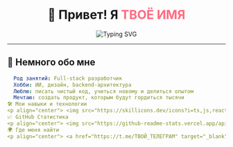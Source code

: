 <h1 align="center">👋 Привет! Я <span style="color:#FF6B81">ТВОЁ ИМЯ</span></h1>

<p align="center">
  <img src="https://readme-typing-svg.demolab.com?font=Fira+Code&duration=3000&pause=1000&center=true&vCenter=true&width=500&lines=Full-stack+разработчик;Open+Source+энтузиаст;Люблю+код,+книги+и+кофе" alt="Typing SVG" />
</p>

---

## 💫 Немного обо мне

```yaml
  Род занятий: Full-stack разработчик
  Хобби: ИИ, дизайн, backend-архитектура
  Люблю: писать чистый код, учиться новому и делиться опытом
  Мечтаю: создать продукт, которым будут гордиться тысячи
🛠️ Мои навыки и технологии
<p align="center"> <img src="https://skillicons.dev/icons?i=ts,js,react,nextjs,nodejs,python,django,postgres,mongodb,docker,kubernetes,git,github,linux" /> </p>
📈 GitHub Статистика
<p align="center"> <img src="https://github-readme-stats.vercel.app/api?username=ТВОЙ_НИК&show_icons=true&theme=tokyonight&hide_border=true" alt="Stats" /> <br/> <img src="https://github-readme-streak-stats.herokuapp.com?user=ТВОЙ_НИК&theme=tokyonight&hide_border=true" alt="Streak" /> </p>
🌍 Где меня найти
<p align="center"> <a href="https://t.me/ТВОЙ_ТЕЛЕГРАМ" target="_blank"> <img src="https://img.shields.io/badge/Telegram-26A5E4?style=for-the-badge&logo=telegram&logoColor=white" /> </a> <a href="https://linkedin.com/in/ТВОЙ_LINKEDIN" target="_blank"> <img src="https://img.shields.io/badge/LinkedIn-0077B5?style=for-the-badge&logo=linkedin&logoColor=white" /> </a> <a href="mailto:твоя@почта.com"> <img src="https://img.shields.io/badge/Email-D14836?style=for-the-badge&logo=gmail&logoColor=white" /> </a> </p> ```
